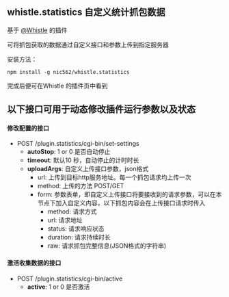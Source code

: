 

## whistle.statistics 自定义统计抓包数据

基于 [@Whistle](https://github.com/avwo/whistle) 的插件

可将抓包获取的数据通过自定义接口和参数上传到指定服务器

安装方法：
```shell
npm install -g nic562/whistle.statistics
```

完成后便可在Whistle 的插件页中看到

## 以下接口可用于动态修改插件运行参数以及状态
#### 修改配置的接口
* POST /plugin.statistics/cgi-bin/set-settings
  - **autoStop**: 1 or 0 是否自动停止 
  - **timeout**: 默认10 秒，自动停止的计时时长 
  - **uploadArgs**: 自定义上传接口参数，json格式
    - url: 上传到目标http服务地址。每一个抓包请求均上传一次
    - method: 上传的方法 POST/GET
    - form: 参数表单，即自定义上传接口将要接收到的请求参数，可以在本节点下加入自定义内容，以下抓包内容会在上传接口请求时传入
      - method: 请求方式
      - url: 请求地址
      - status: 请求响应状态
      - duration: 请求持续时长
      - raw: 请求抓包完整信息(JSON格式的字符串)

#### 激活收集数据的接口
* POST /plugin.statistics/cgi-bin/active 
  - **active**: 1 or 0  是否激活
